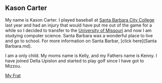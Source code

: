 ## Kason Carter

My name is Kason Carter. I played baseball at [Santa Barbara City College](https://www.sbcc.edu) last year and had an injury that would have put me out of the game for a while so I decided to transfer to the [University of Missouri](https://missouri.edu) and now I am studying computer science. Santa Barbara was a wonderful place to live and go to school. For more information on Santa Barbar, [click here](Santa Barbara.md).

I am a only child.  My moms name is Kelly, and my Fathers name is Kenny.
I have joined Delta Upislon and started to play golf since I have got to Mizzou.


[My Frat](frat.md)
